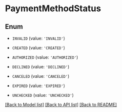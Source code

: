 # PaymentMethodStatus


## Enum

* `INVALID` (value: `'INVALID'`)

* `CREATED` (value: `'CREATED'`)

* `AUTHORIZED` (value: `'AUTHORIZED'`)

* `DECLINED` (value: `'DECLINED'`)

* `CANCELED` (value: `'CANCELED'`)

* `EXPIRED` (value: `'EXPIRED'`)

* `UNCHECKED` (value: `'UNCHECKED'`)

[[Back to Model list]](../README.md#documentation-for-models) [[Back to API list]](../README.md#documentation-for-api-endpoints) [[Back to README]](../README.md)


